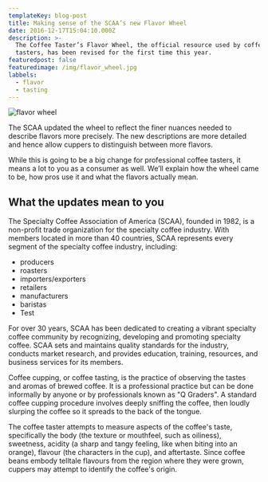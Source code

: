 ```yaml
---
templateKey: blog-post
title: Making sense of the SCAA’s new Flavor Wheel
date: 2016-12-17T15:04:10.000Z
description: >-
  The Coffee Taster’s Flavor Wheel, the official resource used by coffee
  tasters, has been revised for the first time this year.
featuredpost: false
featuredimage: /img/flavor_wheel.jpg
labbels:
  - flavor
  - tasting
---
```


![flavor wheel](/img/flavor_wheel.jpg)

The SCAA updated the wheel to reflect the finer nuances needed to describe
flavors more precisely. The new descriptions are more detailed and hence allow
cuppers to distinguish between more flavors.

While this is going to be a big change for professional coffee tasters, it means
a lot to you as a consumer as well. We’ll explain how the wheel came to be, how
pros use it and what the flavors actually mean.

## What the updates mean to you

The Specialty Coffee Association of America (SCAA), founded in 1982, is a
non-profit trade organization for the specialty coffee industry. With members
located in more than 40 countries, SCAA represents every segment of the
specialty coffee industry, including:

- producers
- roasters
- importers/exporters
- retailers
- manufacturers
- baristas
- Test

For over 30 years, SCAA has been dedicated to creating a vibrant specialty
coffee community by recognizing, developing and promoting specialty coffee. SCAA
sets and maintains quality standards for the industry, conducts market research,
and provides education, training, resources, and business services for its
members.

Coffee cupping, or coffee tasting, is the practice of observing the tastes and
aromas of brewed coffee. It is a professional practice but can be done
informally by anyone or by professionals known as "Q Graders". A standard coffee
cupping procedure involves deeply sniffing the coffee, then loudly slurping the
coffee so it spreads to the back of the tongue.

The coffee taster attempts to measure aspects of the coffee's taste,
specifically the body (the texture or mouthfeel, such as oiliness), sweetness,
acidity (a sharp and tangy feeling, like when biting into an orange), flavour
(the characters in the cup), and aftertaste. Since coffee beans embody telltale
flavours from the region where they were grown, cuppers may attempt to identify
the coffee's origin.
